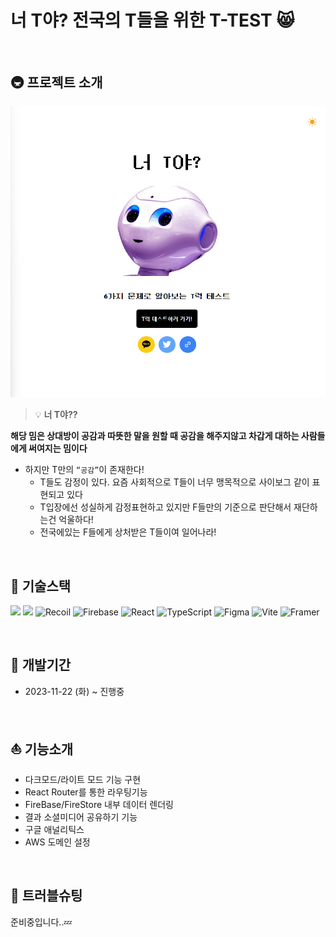 # 너 T야? 전국의 T들을 위한 T-TEST 😸

<br />

## 🚇 프로젝트 소개

<p style='align-center'>
    <img src='/public/readme/thumbnail.png'>
</p>

> 💡 **너 T야??**

**해당 밈은 상대방이 공감과 따뜻한 말을 원할 때 공감을 해주지않고 차갑게 대하는 사람들에게 써여지는 밈이다**

- 하지만 T만의 `“공감”`이 존재한다!
  - T들도 감정이 있다. 요즘 사회적으로 T들이 너무 맹목적으로 사이보그 같이 표현되고 있다
  - T입장에선 성실하게 감정표현하고 있지만 F들만의 기준으로 판단해서 재단하는건 억울하다!
  - 전국에있는 F들에게 상처받은 T들이여 일어나라!

<br />

## 🔨 기술스택

<img src="https://img.shields.io/badge/html5-E34F26?style=for-the-badge&logo=html5&logoColor=white"> <img src="https://img.shields.io/badge/tailwind-1572B6?style=for-the-badge&logo=tailwindcss&logoColor=white"> <img alt="Recoil" src ="https://img.shields.io/badge/Recoil-3578E5.svg?&style=for-the-badge&logo=Recoil&logoColor=white"/> <img alt="Firebase" src ="https://img.shields.io/badge/Firebase-FFCA28.svg?&style=for-the-badge&logo=Firebase&logoColor=white"/> <img alt="React" src ="https://img.shields.io/badge/React-61DAFB.svg?&style=for-the-badge&logo=React&logoColor=white"/> <img alt="TypeScript" src ="https://img.shields.io/badge/TypeScript-3178C6.svg?&style=for-the-badge&logo=TypeScript&logoColor=white"/> <img alt="Figma" src ="https://img.shields.io/badge/Figma-F24E1E.svg?&style=for-the-badge&logo=Figma&logoColor=white"/> <img alt="Vite" src ="https://img.shields.io/badge/Vite-646CFF.svg?&style=for-the-badge&logo=Vite&logoColor=white"/> <img alt="Framer" src ="https://img.shields.io/badge/Framer-0055FF.svg?&style=for-the-badge&logo=Framer&logoColor=white"/>

<br />

## 📆 개발기간

- 2023-11-22 (화) ~ 진행중

<br />

## ⛵ 기능소개

- 다크모드/라이트 모드 기능 구현
- React Router를 통한 라우팅기능
- FireBase/FireStore 내부 데이터 렌더링
- 결과 소셜미디어 공유하기 기능
- 구글 애널리틱스
- AWS 도메인 설정

<br />

## 👹 트러블슈팅

준비중입니다..💤
